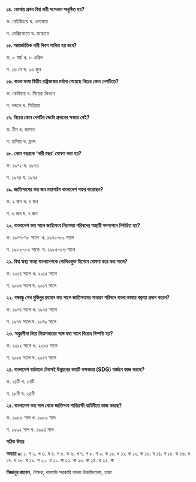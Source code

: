 **১৪. কোথায় প্রথম বিশ্ব নারী সম্মেলন অনুষ্ঠিত হয়?** 

ক. বেইজিংয়ে খ. ওসাকায় 

গ. মেক্সিকোতে ঘ. মস্কোতে 

**১৫. আন্তর্জাতিক নারী দিবস পালিত হয় কবে?** 

ক. ৮ মার্চ খ. ৮ এপ্রিল 

গ. ১৬ মে ঘ. ২৬ জুন 

**১৬. বাংলা ভাষা দ্বিতীয় রাষ্ট্রভাষার মর্যাদা পেয়েছে নিচের কোন দেশটিতে?** 

ক. কেনিয়ায় খ. সিয়েরা লিওনে 

গ. লন্ডনে ঘ. সিরিয়ায়

**১৭. নিচের কোন দেশটির ভেটো প্রদানের ক্ষমতা নেই?** 

ক. চীন খ. জাপান 

গ. রাশিয়া ঘ. ফ্রান্স 

**১৮. কোন বছরকে ‘নারী বছর’ ঘোষণা করা হয়?** 

ক. ১৯৭২ খ. ১৯৭৩ 

গ. ১৯৭৪ ঘ. ১৯৭৫ 

**১৯. জাতিসংঘের কত জন মহাসচিব বাংলাদেশ সফর করেছেন?** 

ক. ২ জন খ. ৪ জন 

গ. ৬ জন ঘ. ৭ জন 

**২০. বাংলাদেশ কত সালে জাতিসংঘ নিরাপত্তা পরিষদের অস্থায়ী সদস্যপদে নির্বাচিত হয়?** 

ক. ১৯৭৭-৭৮ সালে  খ. ১৯৭৯-৮০ সালে 

গ. ১৯৮২-৮৩ সালে  ঘ. ১৯৮৫-৮৬ সালে 

**২১. বি﻿শ্ব স্বাস্থ্য সংস্থা বাংলাদেশকে পোলিওমুক্ত হিসেবে ঘোষণা করে কত সালে?**

ক. ২০১৪ সালে খ. ২০১৫ সালে 

গ. ২০১৬ সালে ঘ. ২০১৭ সালে

**২২. বঙ্গবন্ধু শেখ মুজিবুর রহমান কত সালে জাতিসংঘের সাধারণ পরিষদে বাংলা ভাষায় বক্তৃতা প্রদান করেন?**

ক. ১৯৭৪ সালে খ. ১৯৭৫ সালে 

গ. ১৯৭৭ সালে ঘ. ১৯৭৯ সালে

**২৩. সমুদ্রসীমা নিয়ে মিয়ানমারের সঙ্গে কত সালে বিরোধ নিষ্পত্তি হয়?**

ক. ২০১২ সালে খ. ২০১৩ সালে 

গ. ২০১৫ সালে ঘ. ২০১৭ সালে

**২৪. বাংলাদেশ বর্তমানে টেকসই উন্নয়নের কতটি লক্ষমাত্রা (SDG) অর্জনে কাজ করছে?**

ক. ১৪টি খ. ১৭টি 

গ. ১৮টি ঘ. ২৪টি

**২৫. বাংলাদেশ কত সাল থেকে জাতিসংঘ শান্তিরক্ষী বাহিনীতে কাজ করছে?** 

ক. ১৯৮৮ সাল খ. ১৯৮৯ সাল 

গ. ১৯৯২ সাল ঘ. ১৯৯৪ সাল

**সঠিক উত্তর**

**অধ্যায় ৯:** ১. গ ২. খ ৩. ঘ ৪. গ ৫. ক ৬. খ ৭. গ ৮. গ ৯. ক ১০. খ ১১. ক ১২. ক ১৩. ঘ ১৪. গ ১৫. ক ১৬. খ ১৭. খ ১৮. ঘ ১৯. গ ২০. খ ২১. ক ২২. ক ২৩. ক ২৪. খ ২৫. ক

**মিজানুর রহমান**, *শিক্ষক,* ধানমন্ডি সরকারি বালক উচ্চবিদ্যালয়, ঢাকা
